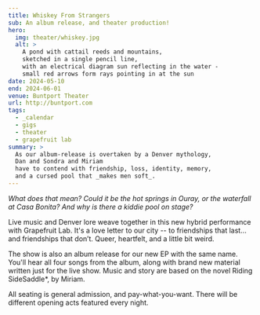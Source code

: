 ```yaml
---
title: Whiskey From Strangers
sub: An album release, and theater production!
hero:
  img: theater/whiskey.jpg
  alt: >
    A pond with cattail reeds and mountains,
    sketched in a single pencil line,
    with an electrical diagram sun reflecting in the water -
    small red arrows form rays pointing in at the sun
date: 2024-05-10
end: 2024-06-01
venue: Buntport Theater
url: http://buntport.com
tags:
  - _calendar
  - gigs
  - theater
  - grapefruit lab
summary: >
  As our album-release is overtaken by a Denver mythology,
  Dan and Sondra and Miriam
  have to contend with friendship, loss, identity, memory,
  and a cursed pool that _makes men soft_.
---
```


_What does that mean? Could it be the hot springs in Ouray, or the waterfall at Casa Bonita? And why is there a kiddie pool on stage?_

Live music and Denver lore weave together in this new hybrid performance
with Grapefruit Lab. It's a love letter to our city --
to friendships that last… and friendships that don’t.
Queer, heartfelt, and a little bit weird.

The show is also an album release for our new EP with the same name.
You'll hear all four songs from the album,
along with brand new material written just for the live show.
Music and story are based on the novel Riding SideSaddle*, by Miriam.

All seating is general admission,
and pay-what-you-want.
There will be different opening acts
featured every night.
